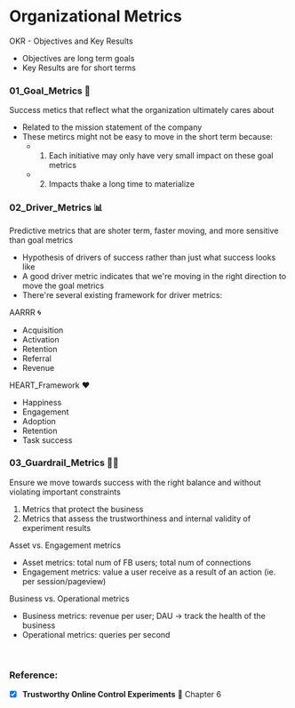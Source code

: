 # Organizational Metrics
OKR - Objectives and Key Results
- Objectives are long term goals
- Key Results are for short terms 

### 01_Goal_Metrics 🎯
Success metics that reflect what the organization ultimately cares about
- Related to the mission statement of the company 
- These metircs might not be easy to move in the short term because:
  - 1) Each initiative may only have very small impact on these goal metrics 
  - 2) Impacts thake a long time to materialize 

### 02_Driver_Metrics 📊
Predictive metrics that are shoter term, faster moving, and more sensitive than goal metrics
- Hypothesis of drivers of success rather than just what success looks like 
- A good driver metric indicates that we're moving in the right direction to move the goal metrics
- There're several existing framework for driver metrics:

AARRR 🌀 
- Acquisition
- Activation
- Retention
- Referral
- Revenue

HEART_Framework ❤️
- Happiness
- Engagement
- Adoption
- Retention
- Task success 

### 03_Guardrail_Metrics 💂‍♀️
Ensure we move towards success with the right balance and without violating important constraints 
1. Metrics that protect the business
2. Metrics that assess the trustworthiness and internal validity of experiment results

Asset vs. Engagement metrics
- Asset metrics: total num of FB users; total num of connections
- Engagement metrics: value a user receive as a result of an action (ie. per session/pageview)

Business vs. Operational metrics
- Business metrics: revenue per user; DAU -> track the health of the business
- Operational metrics: queries per second

<br />

### Reference:
- [x] **Trustworthy Online Control Experiments** 📖 Chapter 6


